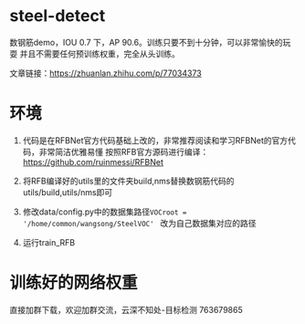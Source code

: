 # steel-detect
数钢筋demo，IOU 0.7 下，AP 90.6。训练只要不到十分钟，可以非常愉快的玩耍
并且不需要任何预训练权重，完全从头训练。

文章链接：https://zhuanlan.zhihu.com/p/77034373

# 环境
1. 代码是在RFBNet官方代码基础上改的，非常推荐阅读和学习RFBNet的官方代码，非常简洁优雅易懂
按照RFB官方源码进行编译： https://github.com/ruinmessi/RFBNet

2. 将RFB编译好的utils里的文件夹build,nms替换数钢筋代码的utils/build,utils/nms即可

3. 修改data/config.py中的数据集路径`VOCroot = '/home/common/wangsong/SteelVOC'
` 改为自己数据集对应的路径

4. 运行train_RFB

# 训练好的网络权重
直接加群下载，欢迎加群交流，云深不知处-目标检测 763679865
